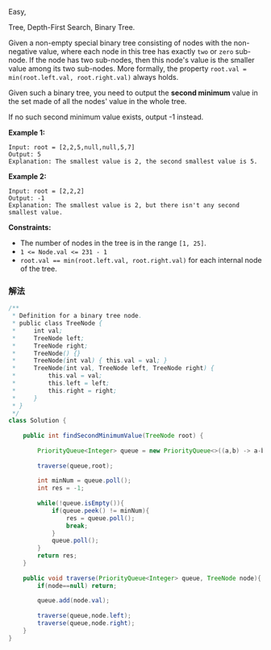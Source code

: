Easy,  

Tree, Depth-First Search, Binary Tree.

Given a non-empty special binary tree consisting of nodes with the non-negative value, where each node in this tree has exactly `two` or `zero` sub-node. If the node has two sub-nodes, then this node's value is the smaller value among its two sub-nodes. More formally, the property `root.val = min(root.left.val, root.right.val)` always holds.

Given such a binary tree, you need to output the **second minimum** value in the set made of all the nodes' value in the whole tree.

If no such second minimum value exists, output -1 instead.

**Example 1:**

```
Input: root = [2,2,5,null,null,5,7]
Output: 5
Explanation: The smallest value is 2, the second smallest value is 5.

```

**Example 2:**

```
Input: root = [2,2,2]
Output: -1
Explanation: The smallest value is 2, but there isn't any second smallest value.

```

**Constraints:**

- The number of nodes in the tree is in the range `[1, 25]`.
- `1 <= Node.val <= 231 - 1`
- `root.val == min(root.left.val, root.right.val)` for each internal node of the tree.

### 解法

```java
/**
 * Definition for a binary tree node.
 * public class TreeNode {
 *     int val;
 *     TreeNode left;
 *     TreeNode right;
 *     TreeNode() {}
 *     TreeNode(int val) { this.val = val; }
 *     TreeNode(int val, TreeNode left, TreeNode right) {
 *         this.val = val;
 *         this.left = left;
 *         this.right = right;
 *     }
 * }
 */
class Solution {
    
    public int findSecondMinimumValue(TreeNode root) {
        
        PriorityQueue<Integer> queue = new PriorityQueue<>((a,b) -> a-b);
        
        traverse(queue,root);
        
        int minNum = queue.poll();
        int res = -1;
        
        while(!queue.isEmpty()){
            if(queue.peek() != minNum){
                res = queue.poll();
                break;
            }
            queue.poll();
        }
        return res;
    }
    
    public void traverse(PriorityQueue<Integer> queue, TreeNode node){
        if(node==null) return;
        
        queue.add(node.val);
        
        traverse(queue,node.left);
        traverse(queue,node.right);
    }
}
```